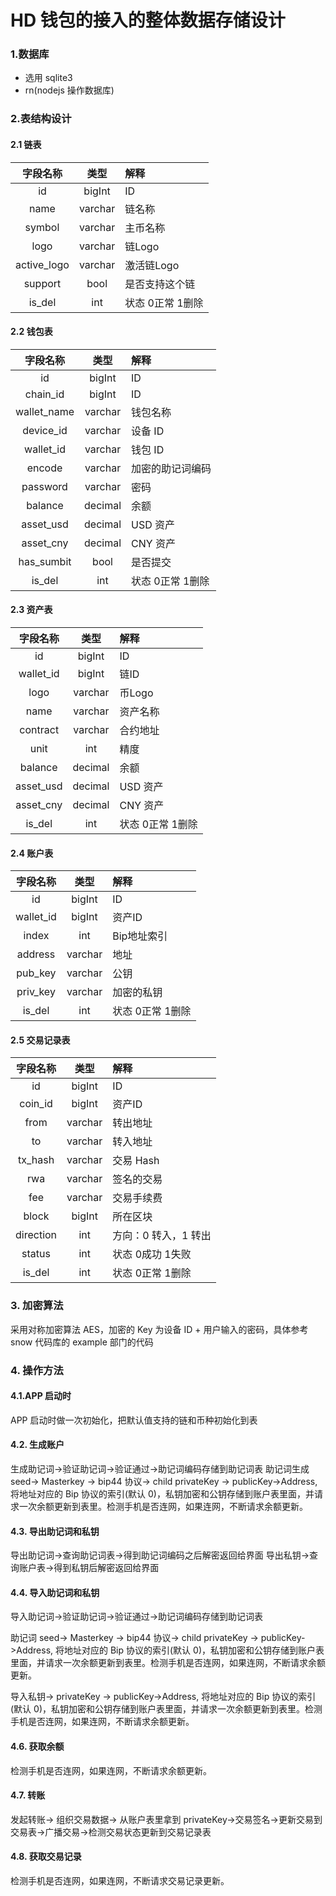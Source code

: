 # HD 钱包的接入的整体数据存储设计

### 1.数据库

- 选用 sqlite3
- rn(nodejs 操作数据库)

### 2.表结构设计

#### 2.1 链表
| 字段名称  |  类型  |   解释 |
|:-------:|:-----:|:--------|
|   id    | bigInt |  ID   |
|   name  | varchar| 链名称 |
|  symbol | varchar| 主币名称 |
|   logo  | varchar| 链Logo |
| active_logo   | varchar| 激活链Logo |
| support | bool| 是否支持这个链 |
|  is_del |  int   | 状态 0正常 1删除|


#### 2.2 钱包表
| 字段名称  |  类型  |   解释 |
|:-------:|:-----:|:--------|
|   id    | bigInt |  ID   |
|chain_id | bigInt |  ID   |
|wallet_name   | varchar| 钱包名称 |
|device_id| varchar| 设备 ID |
|wallet_id| varchar| 钱包 ID |
| encode  |varchar|  加密的助记词编码   |
|password |varchar|  密码   |
| balance | decimal | 余额 |
| asset_usd |decimal | USD 资产|
| asset_cny |decimal | CNY 资产|
| has_sumbit | bool | 是否提交 |
| is_del  |  int   | 状态 0正常 1删除|


#### 2.3 资产表
| 字段名称  |  类型  |   解释 |
|:-------:|:-----:|:--------|
| id      | bigInt|   ID   |
| wallet_id| bigInt|   链ID  |
| logo    | varchar| 币Logo |
| name    |varchar|  资产名称|
| contract|varchar|  合约地址|
| unit    | int   |  精度   |
| balance | decimal | 余额 |
| asset_usd |decimal | USD 资产|
| asset_cny |decimal | CNY 资产|
| is_del  |  int  | 状态 0正常 1删除|


#### 2.4 账户表
| 字段名称  |  类型  |   解释 |
|:-------:|:-----:|:--------|
| id      | bigInt|   ID    |
| wallet_id | bigInt|   资产ID |
| index   |  int  |  Bip地址索引 |
| address |varchar|   地址   |
| pub_key |varchar|   公钥    |
| priv_key|varchar|  加密的私钥    |
| is_del  |  int  | 状态 0正常 1删除|


#### 2.5 交易记录表
| 字段名称  |  类型  |   解释 |
|:-------:|:-----:|:--------|
| id      | bigInt|   ID    |
| coin_id | bigInt|   资产ID |
| from    |varchar|   转出地址 |
| to      |varchar|   转入地址 |
| tx_hash |varchar|  交易 Hash |
| rwa     |varchar|  签名的交易 |
| fee     |varchar|  交易手续费 |
| block   |bigInt |  所在区块 |
| direction|int |  方向：0 转入，1 转出 |
| status  |  int  | 状态  0成功  1失败|
| is_del  |  int  | 状态 0正常 1删除|


### 3. 加密算法

采用对称加密算法 AES，加密的 Key 为设备 ID + 用户输入的密码，具体参考 snow 代码库的 example 部门的代码


### 4. 操作方法


#### 4.1.APP 启动时

APP 启动时做一次初始化，把默认值支持的链和币种初始化到表

#### 4.2. 生成账户

生成助记词->验证助记词->验证通过->助记词编码存储到助记词表
助记词生成 seed-> Masterkey -> bip44 协议-> child privateKey -> publicKey->Address, 将地址对应的 Bip 协议的索引(默认 0)，私钥加密和公钥存储到账户表里面，并请求一次余额更新到表里。检测手机是否连网，如果连网，不断请求余额更新。

#### 4.3. 导出助记词和私钥

导出助记词->查询助记词表->得到助记词编码之后解密返回给界面
导出私钥->查询账户表->得到私钥后解密返回给界面

#### 4.4. 导入助记词和私钥

导入助记词->验证助记词->验证通过->助记词编码存储到助记词表

助记词 seed-> Masterkey -> bip44 协议-> child privateKey -> publicKey->Address, 将地址对应的 Bip 协议的索引(默认 0)，私钥加密和公钥存储到账户表里面，并请求一次余额更新到表里。检测手机是否连网，如果连网，不断请求余额更新。

导入私钥-> privateKey -> publicKey->Address, 将地址对应的 Bip 协议的索引(默认 0)，私钥加密和公钥存储到账户表里面，并请求一次余额更新到表里。检测手机是否连网，如果连网，不断请求余额更新。

#### 4.6. 获取余额

检测手机是否连网，如果连网，不断请求余额更新。

#### 4.7. 转账

发起转账-> 组织交易数据-> 从账户表里拿到 privateKey->交易签名->更新交易到交易表->广播交易->检测交易状态更新到交易记录表

#### 4.8. 获取交易记录

检测手机是否连网，如果连网，不断请求交易记录更新。





